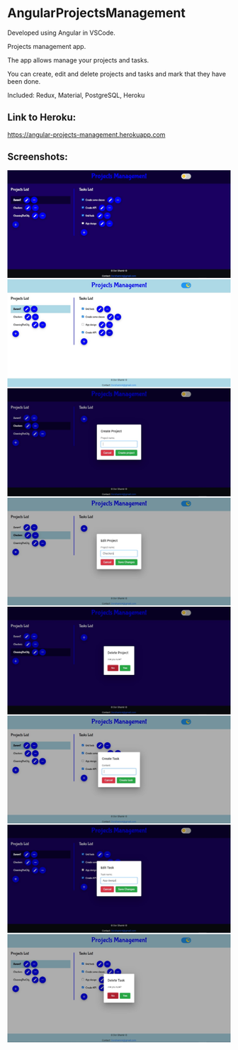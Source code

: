 # AngularProjectsManagement

Developed using Angular in VSCode.

Projects management app.

The app allows manage your projects and tasks.

You can create, edit and delete projects and tasks and mark that they have been done.

Included: Redux, Material, PostgreSQL, Heroku

## Link to Heroku:
https://angular-projects-management.herokuapp.com

## Screenshots:
![Dark mode](https://github.com/Dorshamir55/AngularProjectsManagement/raw/master/ScreenShots/Dark_mode.jpg)
![Light mode](https://github.com/Dorshamir55/AngularProjectsManagement/raw/master/ScreenShots/Light_mode.jpg)
![Create project](https://github.com/Dorshamir55/AngularProjectsManagement/raw/master/ScreenShots/Create_project.jpg)
![Edit project](https://github.com/Dorshamir55/AngularProjectsManagement/raw/master/ScreenShots/Edit_project.jpg)
![Delete project](https://github.com/Dorshamir55/AngularProjectsManagement/raw/master/ScreenShots/Delete_project.jpg)
![Create task](https://github.com/Dorshamir55/AngularProjectsManagement/raw/master/ScreenShots/Create_task.jpg)
![Edit task](https://github.com/Dorshamir55/AngularProjectsManagement/raw/master/ScreenShots/Edit_task.jpg)
![Delete task](https://github.com/Dorshamir55/AngularProjectsManagement/raw/master/ScreenShots/Delete_task.jpg)
